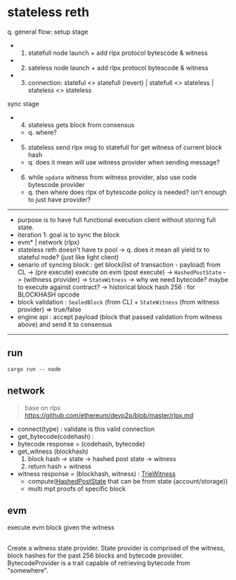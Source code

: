 # stateless reth

q. general flow: 
setup stage
- 1) statefull node launch + add rlpx protocol bytescode & witness
- 2) sateless node launch + add rlpx protocol bytescode & witness
- 3) connection: stateful <> statefull (revert) | statefull <> stateless | stateless <> stateless
  
sync stage
- 4) stateless gets block from consensus 
  - q. where? 
- 5) stateless send rlpx msg to statefull for get witness of current block hash
  - q. does it mean will use witness provider when sending message?
- 6) while `update` witness from witness provider, also use code bytescode provider
  - q. then where does rlpx of bytescode policy is needed? isn't enough to just have provider?


------
- purpose is to have full functional execution client without storing full state.
- iteration 1: goal is to sync the block
- evm* | network (rlpx)
- stateless reth doesn't have tx pool -> q. does it mean all yield tx to stateful node? (just like light client)
- senario of syncing block : get block(list of transaction - payload) from CL -> (pre execute) execute on evm (post execute) -> `HashedPostState` -> (withness provider) -> `StateWitness`
-> why we need bytecode? maybe to execute against contract?
-> historical block hash 256 : for BLOCKHASH opcode
- block validation : `SealedBlock` (from CL) + `StateWitness` (from witness provider) => true/false
- engine api : accept payload (block that passed validation from witness above) and send it to consensus
-----


## run

```
cargo run -- node
```

## network

> base on rlpx https://github.com/ethereum/devp2p/blob/master/rlpx.md

- connect(type)
  : validate is this valid connection
- get_bytecode(codehash)
  :
- bytecode response = (codehash, bytecode)
- get_witness (blockhash)
  1. block hash -> state -> hashed post state -> witness
  2. return hash + witness
- witness response = (blockhash, witness)
  : [TrieWitness](https://github.com/paradigmxyz/reth/blob/ef033abaf9105f167a778e00411e005ba9a0271e/crates/trie/trie/src/witness.rs#L87)
  - compute([HashedPostState](https://github.com/paradigmxyz/reth/blob/ef033abaf9105f167a778e00411e005ba9a0271e/crates/trie/trie/src/state.rs#L17-L24) that can be from state (account/storage))
  - multi mpt proofs of specific block

## evm

execute evm block given the witness

##

Create a witness state provider. State provider is comprised of the witness, block hashes for the past 256 blocks and bytecode provider. BytecodeProvider is a trait capable of retrieving bytecode from "somewhere".
